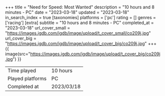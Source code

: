 +++
title = "Need for Speed: Most Wanted"
description = "10 hours and 8 minutes - PC"
date = "2023-03-18"
updated = "2023-03-18"
in_search_index = true
[taxonomies]
platforms = ['pc']
rating = []
genres = ['racing']
[extra]
subtitle = "10 hours and 8 minutes - PC"
completed_at = "2023-03-18"
url_cover_small = "https://images.igdb.com/igdb/image/upload/t_cover_small/co209j.jpg"
url_cover_big = "https://images.igdb.com/igdb/image/upload/t_cover_big/co209j.jpg"
+++
{{ image(src="https://images.igdb.com/igdb/image/upload/t_cover_big/co209j.jpg") }}

|              |            |
| ------------ | ---------- |
| Time played  | 10 hours |
| Played platforms    | PC |
| Completed at | 2023/03/18 |


